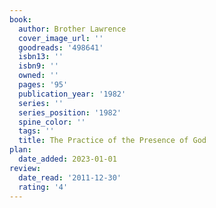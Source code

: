 ```yaml
---
book:
  author: Brother Lawrence
  cover_image_url: ''
  goodreads: '498641'
  isbn13: ''
  isbn9: ''
  owned: ''
  pages: '95'
  publication_year: '1982'
  series: ''
  series_position: '1982'
  spine_color: ''
  tags: ''
  title: The Practice of the Presence of God
plan:
  date_added: 2023-01-01
review:
  date_read: '2011-12-30'
  rating: '4'
---
```

